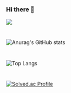 ### Hi there 👋

<!--
**dhalsdl12/dhalsdl12** is a ✨ _special_ ✨ repository because its `README.md` (this file) appears on your GitHub profile.

Here are some ideas to get you started:

- 🔭 I’m currently working on ...
- 🌱 I’m currently learning ...
- 👯 I’m looking to collaborate on ...
- 🤔 I’m looking for help with ...
- 💬 Ask me about ...
- 📫 How to reach me: ...
- 😄 Pronouns: ...
- ⚡ Fun fact: ...
-->
<a href="https://opgc.me/#/users/dhalsdl12" target="_blank"><img src="https://api.opgc.me/githubs/users/dhalsdl12/tag/?theme=basic" /></a>
#
![Anurag's GitHub stats](https://github-readme-stats.vercel.app/api?username=dhalsdl12&show_icons=true&layout=compact&theme=tokyonight)
#
![Top Langs](https://github-readme-stats.vercel.app/api/top-langs/?username=dhalsdl12&layout=compact&theme=tokyonight)
#
[![Solved.ac Profile](http://mazassumnida.wtf/api/v2/generate_badge?boj=dhalsdl12)](https://solved.ac/dhalsdl12/)
